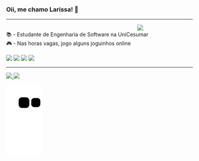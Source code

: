 ### Oii, me chamo Larissa! 🌸
<hr><img align="right" width="150" src="https://i.picasion.com/pic92/3e99b7587b018f1ac21098987b5dba59.gif"/>
<div style="display: inline_block"><br>
📚 - Estudante de Engenharia de Software na UniCesumar <br>
🎮 - Nas horas vagas, jogo alguns joguinhos online
</div>

<div style="display: inline_block"><br>
  <a href="https://www.instagram.com/lawiizinha/" target="_blank"><img src="https://img.shields.io/badge/-Instagram-%23E4405F?style=for-the-badge&logo=instagram&logoColor=white" target="_blank"></a>
  <a href="https://twitter.com/lawizinha" target="_blank"><img src="https://img.shields.io/badge/Twitter-1DA1F2?style=for-the-badge&logo=twitter&logoColor=white" target="_blank"></a>
  <a href="https://www.linkedin.com/in/larisn/" target="_blank"><img src="https://img.shields.io/badge/-LinkedIn-%230077B5?style=for-the-badge&logo=linkedin&logoColor=white" target="_blank"></a>
  <a href="https://discord.gg/lari#2276" target="_blank"><img src="https://img.shields.io/badge/Discord-7289DA?style=for-the-badge&logo=discord&logoColor=white" target="_blank"></a>
</div>
<hr>
<div>
 <a href="https://github.com/larisn">
 <img width="41%" src="https://github-readme-stats-sigma-five.vercel.app/api?username=larisn&show_icons=true&theme=dracula&include_all_commits=true&count_private=true"/>
 <img width="43%" src="https://github-readme-stats-sigma-five.vercel.app/api/top-langs/?username=larisn&layout=compact&langs_count=7&theme=dracula"/>
</div> 

  ![Snake animation](https://github.com/rafaballerini/rafaballerini/blob/output/github-contribution-grid-snake.svg)
